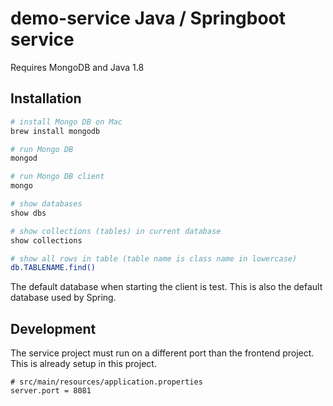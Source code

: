# demo-service Java / Springboot service

Requires MongoDB and Java 1.8

## Installation

``` bash
# install Mongo DB on Mac
brew install mongodb

# run Mongo DB
mongod

# run Mongo DB client
mongo

# show databases
show dbs

# show collections (tables) in current database
show collections

# show all rows in table (table name is class name in lowercase)
db.TABLENAME.find()
```

The default database when starting the client is test. This is also the default database used by Spring.

## Development
The service project must run on a different port than the frontend project. This is already setup in this project.
```
# src/main/resources/application.properties
server.port = 8081
```
